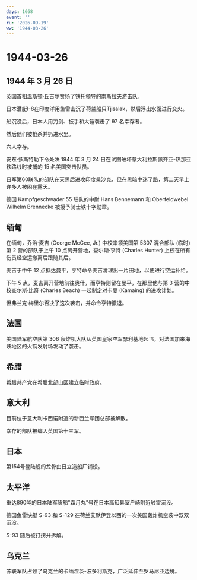 ```yaml
---
days: 1668
event: ''
ru: '2026-09-19'
ww: '1944-03-26'
---
```


# 1944-03-26

## 1944 年 3 月 26 日

英国首相温斯顿·丘吉尔赞扬了铁托领导的南斯拉夫游击队。

日本潜艇I-8在印度洋用鱼雷击沉了荷兰船只Tjisalak，然后浮出水面进行交火。

船沉没后，日本人用刀剑、扳手和大锤袭击了 97 名幸存者。

然后他们被枪杀并扔进水里。

六人幸存。

安东·多斯特勒下令处决 1944 年 3 月 24
日在试图破坏意大利拉斯佩齐亚-热那亚铁路线时被捕的 15 名美国突击队员。

日军第60联队的部队在天黑后进攻印度桑沙克，但在黑暗中迷了路，第二天早上许多人被困在露天。

德国 Kampfgeschwader 55 联队的中尉 Hans Bennemann 和 Oberfeldwebel
Wilhelm Brennecke 被授予骑士铁十字勋章。

## 缅甸

在缅甸，乔治·麦吉 (George McGee, Jr.) 中校率领美国第 5307 混合部队
(临时) 第 2 营的部队于上午 10 点离开营地，查尔斯·亨特 (Charles Hunter)
上校在所有伤员经空运撤离后跟随其后。

麦吉于中午 12 点抵达曼平，亨特命令麦吉清理出一片田地，以便进行空运补给。

下午 5 点，麦吉离开营地前往奥什，而亨特则留在曼平，在那里他与第 3
营的中校查尔斯·比奇 (Charles Beach) 一起制定对卡曼 (Kamaing)
的进攻计划。

但弗兰克·梅里尔否决了这次袭击，并命令亨特撤退。

## 法国

美国陆军航空队第 306
轰炸机大队从英国皇家空军瑟利基地起飞，对法国加来海峡地区的火箭发射场发动了袭击。

## 希腊

希腊共产党在希腊北部山区建立临时政府。

## 意大利

目前位于意大利卡西诺附近的新西兰军团总部被解散。

幸存的部队被编入英国第十三军。

## 日本

第154号登陆舰的龙骨由日立造船厂铺设。

## 太平洋

重达890吨的日本陆军货船"霜月丸"号在日本高知县室户崎附近触雷沉没。

德国鱼雷快艇 S-93 和 S-129
在荷兰艾默伊登以西的一次美国轰炸机空袭中双双沉没。

S-93 随后被打捞并拆解。

## 乌克兰

苏联军队占领了乌克兰的卡缅涅茨-波多利斯克，广泛延伸至罗马尼亚边境。